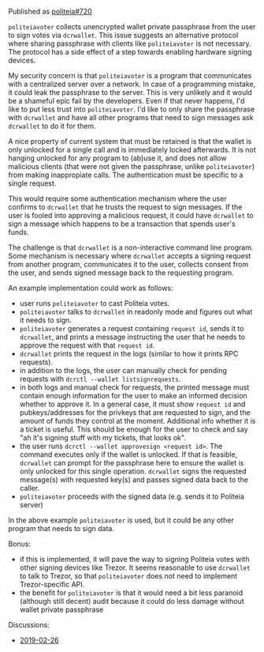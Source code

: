 Published as [politeia#720](https://github.com/decred/politeia/issues/720)

`politeiavoter` collects unencrypted wallet private passphrase from the user to sign votes via `dcrwallet`. This issue suggests an alternative protocol where sharing passphrase with clients like `politeiavoter` is not necessary. The protocol has a side effect of a step towards enabling hardware signing devices.

My security concern is that `politeiavoter` is a program that communicates with a centralized server over a network. In case of a programming mistake, it could leak the passphrase to the server. This is very unlikely and it would be a shameful epic fail by the developers. Even if that never happens, I'd like to put less trust into `politeiavoter`. I'd like to only share the passphrase with `dcrwallet` and have all other programs that need to sign messages ask `dcrwallet` to do it for them.

A nice property of current system that must be retained is that the wallet is only unlocked for a single call and is immediately locked afterwards. It is not hanging unlocked for any program to (ab)use it, and does not allow malicious clients (that were not given the passphrase, unlike `politeiavoter`) from making inappropiate calls. The authentication must be specific to a single request.

This would require some authentication mechanism where the user confirms to `dcrwallet` that he trusts the request to sign messages. If the user is fooled into approving a malicious request, it could have `dcrwallet` to sign a message which happens to be a transaction that spends user's funds.

The challenge is that `dcrwallet` is a non-interactive command line program. Some mechanism is necessary where `dcrwallet` accepts a signing request from another program, communicates it to the user, collects consent from the user, and sends signed message back to the requesting program.

An example implementation could work as follows:

* user runs `politeiavoter` to cast Politeia votes.
* `politeiavoter` talks to `dcrwallet` in readonly mode and figures out what it needs to sign.
* `politeiavoter` generates a request containing `request id`, sends it to `dcrwallet`, and prints a message instructing the user that he needs to approve the request with that `request id`.
* `dcrwallet` prints the request in the logs (similar to how it prints RPC requests).
* in addition to the logs, the user can manually check for pending requests with `dcrctl --wallet listsignrequests`.
* in both logs and manual check for requests, the printed message must contain enough information for the user to make an informed decision whether to approve it. In a general case, it must show `request id` and pubkeys/addresses for the privkeys that are requested to sign, and the amount of funds they control at the moment. Additional info whether it is a ticket is useful. This should be enough for the user to check and say "ah it's signing stuff with my tickets, that looks ok".
* the user runs `dcrctl --wallet approvesign <request id>`. The command executes only if the wallet is unlocked. If that is feasible, `dcrwallet` can prompt for the passphrase here to ensure the wallet is only unlocked for this single operation. `dcrwallet` signs the requested message(s) with requested key(s) and passes signed data back to the caller.
* `politeiavoter` proceeds with the signed data (e.g. sends it to Politeia server)

In the above example `politeiavoter` is used, but it could be any other program that needs to sign data.
 
Bonus:

* if this is implemented, it will pave the way to signing Politeia votes with other signing devices like Trezor. It seems reasonable to use `dcrwallet` to talk to Trezor, so that `politeiavoter` does not need to implement Trezor-specific API.
* the benefit for `politeiavoter` is that it would need a bit less paranoid (although still decent) audit because it could do less damage without wallet private passphrase

Discussions:

* [2019-02-26](https://matrix.to/#/!VFRvyndKpzcLrVslQD:decred.org/$15512027129365SkNlj:decred.org)
